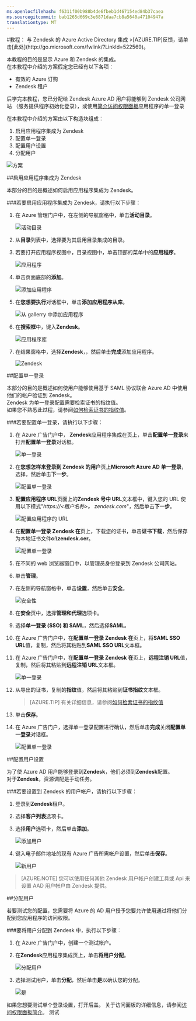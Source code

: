 ```yaml
---
ms.openlocfilehash: f6311f00b988b4de6fbeb1d467154ed84b37caea
ms.sourcegitcommit: bab1265d669c3e6871daa7cb8a5640a47104947a
translationtype: MT
---
```

<properties pageTitle="教程︰ Azure Active Directory 集成与 Zendesk |Microsoft Azure" description="了解如何使用 Zendesk Azure Active Directory 以启用单一登录、 自动化资源调配，和更多。" services="active-directory" authors="MarkusVi"  documentationCenter="na" manager="stevenpo"/>
<tags ms.service="active-directory" ms.devlang="na" ms.topic="article" ms.tgt_pltfrm="na" ms.workload="identity" ms.date="08/01/2015" ms.author="markvi" />
#教程︰ 与 Zendesk 的 Azure Active Directory 集成
>[AZURE.TIP]反馈，请单击[此处](http://go.microsoft.com/fwlink/?LinkId=522569)。
  
本教程的目的是显示 Azure 和 Zendesk 的集成。  
在本教程中介绍的方案假定您已经有以下各项︰

-   有效的 Azure 订购
-   Zendesk 租户
  
后学完本教程，您已分配给 Zendesk Azure AD 用户将能够到 Zendesk 公司网站 （服务提供程序初始化登录），或使用[简介访问权限面板](https://msdn.microsoft.com/library/dn308586)应用程序的单一登录
  
在本教程中介绍的方案由以下构造块组成︰

1.  启用应用程序集成为 Zendesk
2.  配置单一登录
3.  配置用户设置
4.  分配用户

![方案](./media/active-directory-saas-zendesk-tutorial/IC773083.png "Scenario")

##启用应用程序集成为 Zendesk
  
本部分的目的是概述如何启用应用程序集成为 Zendesk。

###若要启用应用程序集成为 Zendesk，请执行以下步骤︰

1.  在 Azure 管理门户中，在左侧的导航窗格中，单击**活动目录**。

    ![活动目录](./media/active-directory-saas-zendesk-tutorial/IC700993.png "Active Directory")

2.  从**目录**列表中，选择要为其启用目录集成的目录。

3.  若要打开应用程序视图中，目录视图中，单击顶部的菜单中的**应用程序**。

    ![应用程序](./media/active-directory-saas-zendesk-tutorial/IC700994.png "Applications")

4.  单击页面底部的**添加**。

    ![添加应用程序](./media/active-directory-saas-zendesk-tutorial/IC749321.png "Add application")

5.  在**您想要执行**对话框中，单击**添加应用程序从库**。

    ![从 gallerry 中添加应用程序](./media/active-directory-saas-zendesk-tutorial/IC749322.png "Add an application from gallerry")

6.  在**搜索框**中，键入**Zendesk**。

    ![应用程序库](./media/active-directory-saas-zendesk-tutorial/IC773084.png "Application Gallery")

7.  在结果窗格中，选择**Zendesk**，，然后单击**完成**添加应用程序。

    ![Zendesk](./media/active-directory-saas-zendesk-tutorial/IC773085.png "Zendesk")

##配置单一登录
  
本部分的目的是概述如何使用户能够使用基于 SAML 协议联合 Azure AD 中使用他们的帐户验证到 Zendesk。  
Zendesk 为单一登录配置需要检索证书的指纹值。  
如果您不熟悉此过程，请参阅[如何检索证书的指纹值](http://youtu.be/YKQF266SAxI)。

###若要配置单一登录，请执行以下步骤︰

1.  在 Azure 广告门户中， **Zendesk**应用程序集成在页上，单击**配置单一登录**来打开**配置单一登录**对话框。

    ![单一登录](./media/active-directory-saas-zendesk-tutorial/IC773086.png "Single sign-on")

2.  在**您想怎样来登录到 Zendesk 的用户**页上**Microsoft Azure AD 单一登录**，选择，然后单击**下一步**。

    ![配置单一登录](./media/active-directory-saas-zendesk-tutorial/IC773087.png "Configure single sign-on")

3.  **配置应用程序 URL**页面上的**Zendesk 号中 URL**文本框中，键入您的 URL 使用以下模式"*https://\<租户名称\>。 zendesk.com*"，然后单击**下一步**。

    ![配置应用程序的 URL](./media/active-directory-saas-zendesk-tutorial/IC773088.png "Configure app URL")

4.  在**配置单一登录 Zendesk 在**页上，下载您的证书，单击**证书下载**，然后保存为本地证书文件**c:\\zendesk.cer**。

    ![配置单一登录](./media/active-directory-saas-zendesk-tutorial/IC777534.png "Configure single sign-on")

5.  在不同的 web 浏览器窗口中，以管理员身份登录到 Zendesk 公司网站。

6.  单击**管理**。

7.  在左侧的导航窗格中，单击**设置**，然后单击**安全**。

    ![安全性](./media/active-directory-saas-zendesk-tutorial/IC773089.png "Security")

8.  在**安全**页中，选择**管理和代理**选项卡。

9.  选择**单一登录 (SSO) 和 SAML**，然后选择**SAML**。

10. 在 Azure 广告门户中，在**配置单一登录 Zendesk 在**页上，将**SAML SSO URL**值，复制，然后将其粘贴到**SAML SSO URL**文本框。

11. 在 Azure 广告门户中，在**配置单一登录 Zendesk 在**页上，**远程注销 URL**值，复制，然后将其粘贴到**远程注销 URL**文本框。

    ![单一登录](./media/active-directory-saas-zendesk-tutorial/IC773090.png "Single sign-on")

12. 从导出的证书，复制的**指纹**值，然后将其粘贴到**证书指纹**文本框。

    >[AZURE.TIP] 有关详细信息，请参阅[如何检索证书的指纹值](http://youtu.be/YKQF266SAxI)

13. 单击**保存**。

14. 在 Azure 广告门户，选择单一登录配置进行确认，然后单击**完成**关闭**配置单一登录**对话框。

    ![配置单一登录](./media/active-directory-saas-zendesk-tutorial/IC773093.png "Configure single sign-on")

##配置用户设置
  
为了使 Azure AD 用户能够登录到**Zendesk**，他们必须到**Zendesk**配置。  
对于**Zendesk**，资源调配是手动任务。

###若要设置到 Zendesk 的用户帐户，请执行以下步骤︰

1.  登录到**Zendesk**租户。

2.  选择**客户列表**选项卡。

3.  选择**用户**选项卡，然后单击**添加**。

    ![添加用户](./media/active-directory-saas-zendesk-tutorial/IC773632.png "Add user")

4.  键入电子邮件地址的现有 Azure 广告所需帐户设置，然后单击**保存**。

    ![新用户](./media/active-directory-saas-zendesk-tutorial/IC773633.png "New user")

>[AZURE.NOTE] 您可以使用任何其他 Zendesk 用户帐户创建工具或 Api 来设置 AAD 用户帐户由 Zendesk 提供。

##分配用户
  
若要测试您的配置，您需要将 Azure 的 AD 用户授予您要允许使用通过将他们分配到您应用程序的访问权限。

###要将用户分配到 Zendesk 中，执行以下步骤︰

1.  在 Azure 广告门户中，创建一个测试帐户。

2.  在**Zendesk**应用程序集成页上，单击**将用户分配**。

    ![分配用户](./media/active-directory-saas-zendesk-tutorial/IC773094.png "Assign users")

3.  选择测试用户，单击**分配**，然后单击**是**以确认您的分配。

    ![是](./media/active-directory-saas-zendesk-tutorial/IC767830.png "Yes")
  
如果您想要测试单个登录设置，打开后盖。 关于访问面板的详细信息，请参阅[访问权限面板简介](https://msdn.microsoft.com/library/dn308586)。
测试
